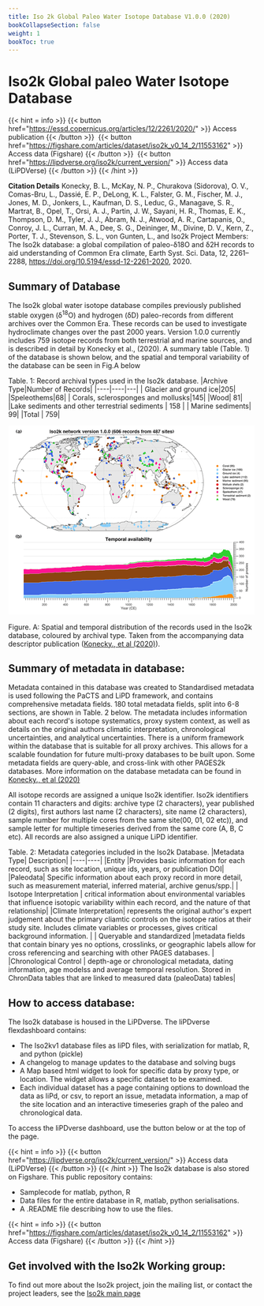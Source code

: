 ```yaml
---
title: Iso 2k Global Paleo Water Isotope Database V1.0.0 (2020)
bookCollapseSection: false
weight: 1
bookToc: true
---
```

# Iso2k Global paleo Water Isotope Database
 
{{< hint = info >}}
{{< button href="https://essd.copernicus.org/articles/12/2261/2020/" >}} 
Access publication {{< /button >}} &nbsp;{{< button href="https://figshare.com/articles/dataset/iso2k_v0_14_2/11553162" >}} 
Access data (Figshare) {{< /button >}}  &nbsp;{{< button href="https://lipdverse.org/iso2k/current_version/" >}} 
Access data (LiPDVerse) {{< /button >}} 
{{< /hint >}} 

**Citation Details** Konecky, B. L., McKay, N. P., Churakova (Sidorova), O. V., Comas-Bru, L., Dassié, E. P., DeLong, K. L., Falster, G. M., Fischer, M. J., Jones, M. D., Jonkers, L., Kaufman, D. S., Leduc, G., Managave, S. R., Martrat, B., Opel, T., Orsi, A. J., Partin, J. W., Sayani, H. R., Thomas, E. K., Thompson, D. M., Tyler, J. J., Abram, N. J., Atwood, A. R., Cartapanis, O., Conroy, J. L., Curran, M. A., Dee, S. G., Deininger, M., Divine, D. V., Kern, Z., Porter, T. J., Stevenson, S. L., von Gunten, L., and Iso2k Project Members: The Iso2k database: a global compilation of paleo-δ18O and δ2H records to aid understanding of Common Era climate, Earth Syst. Sci. Data, 12, 2261–2288, https://doi.org/10.5194/essd-12-2261-2020, 2020.

## Summary of Database 
The Iso2k global water isotope database compiles previously published stable oxygen (δ<sup>18</sup>O) and hydrogen (δD) paleo-records from different archives over the Common Era. These records can be used to investigate hydroclimate changes over the past 2000 years. Version 1.0.0 currently includes 759 isotope records from both terrestrial and marine sources, and is described in detail  by Konecky et al., (2020). A summary table (Table. 1) of the database is shown below, and the spatial and temporal variability of the database can be seen in Fig.A below

Table. 1: Record archival types used in the Iso2k database.
|Archive Type|Number of Records|
|----|----|---|
| Glacier and ground ice|205|
|Speleothems|68|
| Corals, sclerosponges and mollusks|145|
|Wood| 81|
|Lake sediments and other terrestrial sediments | 158 |
| Marine sediments| 99|
|Total | 759|

![Iso2K network v1](./Images/dataset_map.png)

Figure. A: Spatial and temporal distribution of the records used in the Iso2k database, coloured by archival type. Taken from the accompanying data descriptor publication ([Konecky., et al (2020)](https://essd.copernicus.org/articles/12/2261/2020/)).

## Summary of metadata in database: 

Metadata contained in this database was created to Standardised metadata is used following the PaCTS and LiPD framework, and contains comprehensive metadata fields. 180 total metadata fields, split into 6-8 sections, are shown in Table. 2 below. The metadata includes information about each record's isotope systematics, proxy system context, as well as details on the original authors climatic interpretation, chronological uncertainties, and analytical uncertainties. There is a uniform framework within the database that is suitable for all proxy archives. This allows for a scalable foundation for future multi-proxy databases to be built upon. Some metadata fields are query-able, and cross-link with other PAGES2k databases. More information on the database metadata can be found in [Konecky., et al (2020)](https://essd.copernicus.org/articles/12/2261/2020/)

All isotope records are assigned a unique Iso2k identifier. Iso2k identifiers contain 11 characters and digits: archive type (2 characters), year published (2 digits), first authors last name (2 characters), site name (2 characters), sample number for multiple cores from the same site(00, 01, 02 etc)), and sample letter for multiple timeseries derived from the same core (A, B, C etc). All records are also assigned a unique LiPD identifier.

Table. 2: Metadata categories included in the Iso2k Database.
|Metadata Type| Description|
|----|----|
|Entity |Provides basic information for each record, such as site location, unique ids, years, or publication DOI| 
|Paleodata| Specific information about each proxy record in more detail, such as measurement material, inferred material, archive genus/spp.|
| Isotope Interpretation | critical information about environmental variables that influence isotopic variability within each record, and the nature of that relationship|
|Climate Interpretation| represents the original author's expert judgement about the primary cliamtic controls on the isotope ratios at their study site. Includes climate variables or processes, gives critical background information. |
| Queryable and standardized |metadata fields that contain binary yes no options, crosslinks, or geographic labels allow for cross referencing and searching with other PAGES databases. |
|Chronological Control | depth-age or chronological metadata, dating information, age modelss and average temporal resolution. Stored in ChronData tables that are linked to measured data (paleoData) tables| 


## How to access database:

The Iso2k database is housed in the LiPDverse. The liPDverse flexdashboard contains:
* The Iso2kv1 database files as liPD files, with serialization for matlab, R, and python (pickle)
* A changelog to manage updates to the database and solving bugs
* A Map based html widget to look for specific data by proxy type, or location. The widget allows a specific dataset to be examined.
* Each individual dataset has a page containing options to download the data as liPd, or csv, to report an issue, metadata information, a map of the site location and an interactive timeseries graph of the paleo and chronological data.

To access the liPDverse dashboard, use the button below or at the top of the page. 

{{< hint = info >}}
{{< button href="https://lipdverse.org/iso2k/current_version/" >}} 
Access data (LiPDVerse) {{< /button >}} 
{{< /hint >}} 
The Iso2k database is also stored on Figshare. This public repository contains:
* Samplecode for matlab, python, R
* Data files for the entire database in R, matlab, python serialisations.
* A .README file describing how to use the files.

{{< hint = info >}}
{{< button href="https://figshare.com/articles/dataset/iso2k_v0_14_2/11553162" >}} 
Access data (Figshare) {{< /button >}} {{< /hint >}} 

## Get involved with the Iso2k Working group:
To find out more about the Iso2k project, join the mailing list, or contact the project leaders, see the [Iso2k main page](https://pastglobalchanges.org/science/wg/2k-network/projects/iso2k/intro)
 
